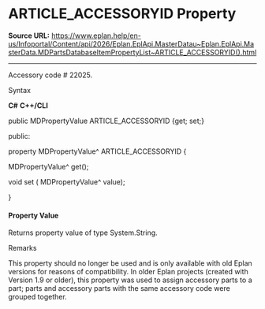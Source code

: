 # ARTICLE_ACCESSORYID Property

**Source URL:** https://www.eplan.help/en-us/Infoportal/Content/api/2026/Eplan.EplApi.MasterDatau~Eplan.EplApi.MasterData.MDPartsDatabaseItemPropertyList~ARTICLE_ACCESSORYID().html

---

Accessory code # 22025.

Syntax

**C#**
**C++/CLI**


public MDPropertyValue ARTICLE_ACCESSORYID {get; set;}

public:

property MDPropertyValue^ ARTICLE_ACCESSORYID {

   MDPropertyValue^ get();

   void set (    MDPropertyValue^ value);

}


#### Property Value

Returns property value of type System.String.

Remarks

This property should no longer be used and is only available with old Eplan versions for reasons of compatibility. In older Eplan projects (created with Version 1.9 or older), this property was used to assign accessory parts to a part; parts and accessory parts with the same accessory code were grouped together.
